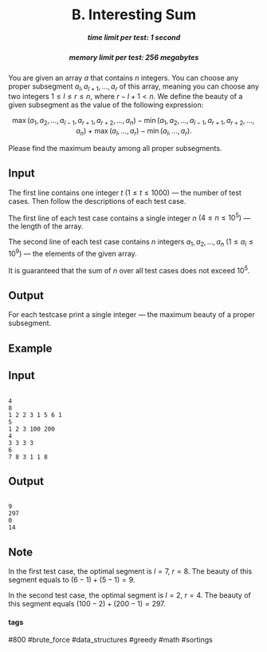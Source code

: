 <h1 style='text-align: center;'> B. Interesting Sum</h1>

<h5 style='text-align: center;'>time limit per test: 1 second</h5>
<h5 style='text-align: center;'>memory limit per test: 256 megabytes</h5>

You are given an array $a$ that contains $n$ integers. You can choose any proper subsegment $a_l, a_{l + 1}, \ldots, a_r$ of this array, meaning you can choose any two integers $1 \le l \le r \le n$, where $r - l + 1 < n$. We define the beauty of a given subsegment as the value of the following expression:

$$\max(a_{1}, a_{2}, \ldots, a_{l-1}, a_{r+1}, a_{r+2}, \ldots, a_{n}) - \min(a_{1}, a_{2}, \ldots, a_{l-1}, a_{r+1}, a_{r+2}, \ldots, a_{n}) + \max(a_{l}, \ldots, a_{r}) - \min(a_{l}, \ldots, a_{r}).$$

Please find the maximum beauty among all proper subsegments.

## Input

The first line contains one integer $t$ ($1 \leq t \leq 1000$) — the number of test cases. Then follow the descriptions of each test case.

The first line of each test case contains a single integer $n$ $(4 \leq n \leq 10^5)$ — the length of the array.

The second line of each test case contains $n$ integers $a_1, a_2, \ldots, a_n$ ($1 \leq a_{i} \leq 10^9$) — the elements of the given array.

It is guaranteed that the sum of $n$ over all test cases does not exceed $10^5$.

## Output

For each testcase print a single integer — the maximum beauty of a proper subsegment.

## Example

## Input


```

4
8
1 2 2 3 1 5 6 1
5
1 2 3 100 200
4
3 3 3 3
6
7 8 3 1 1 8

```
## Output


```

9
297
0
14

```
## Note

In the first test case, the optimal segment is $l = 7$, $r = 8$. The beauty of this segment equals to $(6 - 1) + (5 - 1) = 9$.

In the second test case, the optimal segment is $l = 2$, $r = 4$. The beauty of this segment equals $(100 - 2) + (200 - 1) = 297$.



#### tags 

#800 #brute_force #data_structures #greedy #math #sortings 